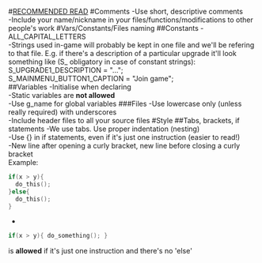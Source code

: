 #[RECOMMENDED READ](https://google.github.io/styleguide/cppguide.html)
#Comments
-Use short, descriptive comments  
-Include your name/nickname in your files/functions/modifications to other people's work
#Vars/Constants/Files naming
##Constants
-ALL_CAPITAL_LETTERS   
-Strings used in-game will probably be kept in one file and we'll be refering to that file. E.g. if there's a description of a particular
upgrade it'll look something like (S_ obligatory in case of constant strings):  
S_UPGRADE1_DESCRIPTION = "...";  
S_MAINMENU_BUTTON1_CAPTION = "Join game";  
##Variables
-Initialise when declaring  
-Static variables are **not allowed**  
-Use g_name for global variables
###Files
-Use lowercase only (unless really required) with underscores  
-Include header files to all your source files
#Style
##Tabs, brackets, if statements
-We use tabs. Use proper indentation (nesting)  
-Use {} in if statements, even if it's just one instruction (easier to read!)  
-New line after opening a curly bracket, new line before closing a curly bracket  
Example: 
```c++
if(x > y){  
  do_this();  
}else{  
  do_this();  
}  
```
-
```c++
if(x > y){ do_something(); } 
```
is **allowed** if it's just one instruction and there's no 'else'
